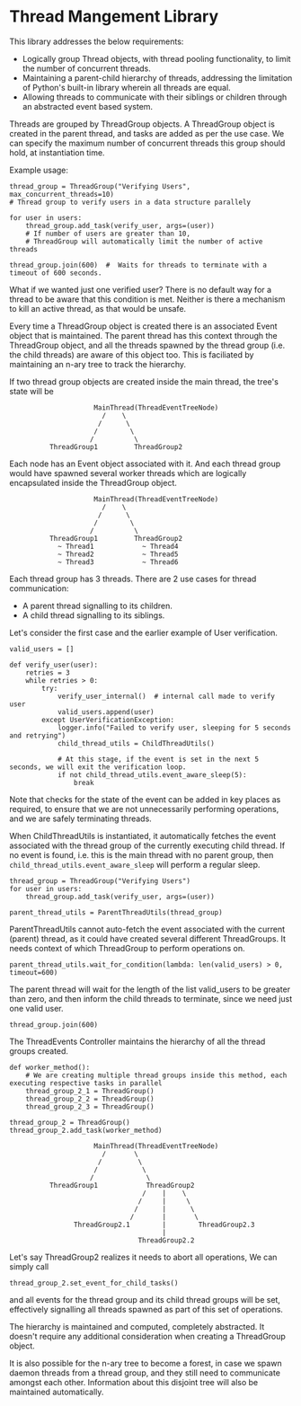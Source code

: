 
# Thread Mangement Library

This library addresses the below requirements:

- Logically group Thread objects, with thread pooling functionality, to limit the number of concurrent threads.
- Maintaining a parent-child hierarchy of threads, addressing the limitation of Python's built-in library wherein all threads are equal.
- Allowing threads to communicate with their siblings or children through an abstracted event based system.


Threads are grouped by ThreadGroup objects. A ThreadGroup object is created in the parent thread, and tasks are added as per the use case. We can specify the maximum number of concurrent threads this group should hold, at instantiation time.

Example usage:

```
thread_group = ThreadGroup("Verifying Users", max_concurrent_threads=10)  
# Thread group to verify users in a data structure parallely

for user in users:
	thread_group.add_task(verify_user, args=(user))
	# If number of users are greater than 10, 
    # ThreadGroup will automatically limit the number of active threads

thread_group.join(600)  #  Waits for threads to terminate with a timeout of 600 seconds.
```

What if we wanted just one verified user? There is no default way for a thread to be aware that this condition is met. Neither is there a mechanism to kill an active thread, as that would be unsafe.

Every time a ThreadGroup object is created there is an associated Event object that is maintained. The parent thread has this context through the ThreadGroup object, and all the threads spawned by the thread group (i.e. the child threads) are aware of this object too. This is faciliated by maintaining an n-ary tree to track the hierarchy.

If two thread group objects are created inside the main thread, the tree's state will be

```
		             MainThread(ThreadEventTreeNode)
				       /    \
					  /      \
					 /        \
				    /          \
		  ThreadGroup1         ThreadGroup2
```

Each node has an Event object associated with it. And each thread group would have spawned several worker threads which are logically encapsulated inside the ThreadGroup object.

```
		             MainThread(ThreadEventTreeNode)
				       /    \
					  /      \
					 /        \
				    /          \
		  ThreadGroup1         ThreadGroup2
            ~ Thread1            ~ Thread4
            ~ Thread2            ~ Thread5
            ~ Thread3            ~ Thread6
```

Each thread group has 3 threads.
There are 2 use cases for thread communication:
- A parent thread signalling to its children.
- A child thread signalling to its siblings.

Let's consider the first case and the earlier example of User verification.

```
valid_users = []

def verify_user(user):
	retries = 3
	while retries > 0:
		try:
			verify_user_internal()  # internal call made to verify user
			valid_users.append(user)
		except UserVerificationException:
			logger.info("Failed to verify user, sleeping for 5 seconds and retrying")
			child_thread_utils = ChildThreadUtils()

			# At this stage, if the event is set in the next 5 seconds, we will exit the verification loop.
			if not child_thread_utils.event_aware_sleep(5):  
				break
```

Note that checks for the state of the event can be added in key places as required, to ensure that we are not unnecessarily performing operations, and we are safely terminating threads.

When ChildThreadUtils is instantiated, it automatically fetches the event associated with the thread group of the currently executing child thread. If no event is found, i.e. this is 
the main thread with no parent group, then `child_thread_utils.event_aware_sleep` will perform a regular sleep.

```
thread_group = ThreadGroup("Verifying Users")
for user in users:
	thread_group.add_task(verify_user, args=(user))

parent_thread_utils = ParentThreadUtils(thread_group)
```
ParentThreadUtils cannot auto-fetch the event associated with the current (parent) thread, as it could have created several different ThreadGroups. It needs context of which ThreadGroup to perform operations on.
```
parent_thread_utils.wait_for_condition(lambda: len(valid_users) > 0, timeout=600)
```
The parent thread will wait for the length of the list valid_users to be greater than zero, and then inform the child threads to terminate, since we need just one valid user. 
```
thread_group.join(600)
```

The ThreadEvents Controller maintains the hierarchy of all the thread groups created.

```
def worker_method():
	# We are creating multiple thread groups inside this method, each executing respective tasks in parallel
	thread_group_2_1 = ThreadGroup()
	thread_group_2_2 = ThreadGroup()
	thread_group_2_3 = ThreadGroup()

thread_group_2 = ThreadGroup()
thread_group_2.add_task(worker_method)
```

```
		             MainThread(ThreadEventTreeNode)
				       /       \
					  /         \
					 /           \
				    /             \
		  ThreadGroup1            ThreadGroup2
		  						 /    |    \
		  					    /	  |     \
		  					   /	  |      \
		  				   	  /	      |       \
		  		ThreadGroup2.1		  |		   ThreadGroup2.3
		  		                      |
		  		                ThreadGroup2.2
```

Let's say ThreadGroup2 realizes it needs to abort all operations,
We can simply call
```
thread_group_2.set_event_for_child_tasks()
```
and all events for the thread group and its child thread groups will be set, effectively signalling all threads spawned as part of this set of operations.

The hierarchy is maintained and computed, completely abstracted. It doesn't require any additional consideration when creating a ThreadGroup object.

It is also possible for the n-ary tree to become a forest, in case we spawn daemon threads from a thread group, and they still need to communicate amongst each other. Information about this disjoint tree will also be maintained automatically.

